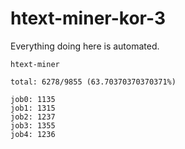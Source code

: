 # htext-miner-kor-3

Everything doing here is automated.

```
htext-miner

total: 6278/9855 (63.70370370370371%)

job0: 1135
job1: 1315
job2: 1237
job3: 1355
job4: 1236
```